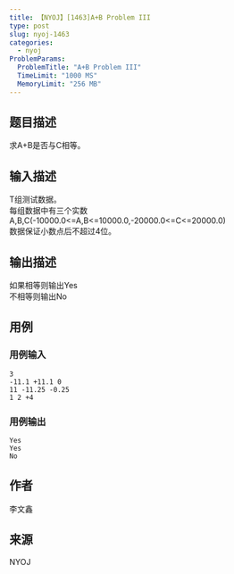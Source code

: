 ```yaml
---
title: 【NYOJ】[1463]A+B Problem III
type: post
slug: nyoj-1463
categories:
  - nyoj
ProblemParams:
  ProblemTitle: "A+B Problem III"
  TimeLimit: "1000 MS"
  MemoryLimit: "256 MB"
---
```


## 题目描述

求A+B是否与C相等。

## 输入描述

T组测试数据。  
每组数据中有三个实数A,B,C(-10000.0<=A,B<=10000.0,-20000.0<=C<=20000.0)  
数据保证小数点后不超过4位。

## 输出描述

如果相等则输出Yes  
不相等则输出No

## 用例

### 用例输入

```
3
-11.1 +11.1 0
11 -11.25 -0.25
1 2 +4

```  

### 用例输出

```
Yes
Yes
No

```

## 作者

李文鑫

## 来源

NYOJ
